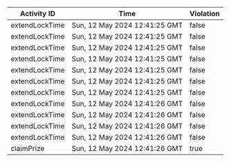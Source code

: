 | Activity ID | Time | Violation |
| --- | --- | --- |
| extendLockTime | Sun, 12 May 2024 12:41:25 GMT | false |
| extendLockTime | Sun, 12 May 2024 12:41:25 GMT | false |
| extendLockTime | Sun, 12 May 2024 12:41:25 GMT | false |
| extendLockTime | Sun, 12 May 2024 12:41:25 GMT | false |
| extendLockTime | Sun, 12 May 2024 12:41:25 GMT | false |
| extendLockTime | Sun, 12 May 2024 12:41:25 GMT | false |
| extendLockTime | Sun, 12 May 2024 12:41:25 GMT | false |
| extendLockTime | Sun, 12 May 2024 12:41:26 GMT | false |
| extendLockTime | Sun, 12 May 2024 12:41:26 GMT | false |
| extendLockTime | Sun, 12 May 2024 12:41:26 GMT | false |
| extendLockTime | Sun, 12 May 2024 12:41:26 GMT | false |
| claimPrize | Sun, 12 May 2024 12:41:26 GMT | true |